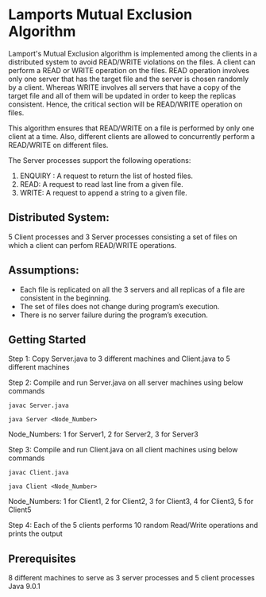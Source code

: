 # Lamports Mutual Exclusion Algorithm
Lamport's Mutual Exclusion algorithm is implemented among the clients in a distributed system to avoid READ/WRITE violations on the files. A client can perform a READ or WRITE operation on the files. READ operation involves only one server that has the target file and the server is chosen randomly by a client. Whereas WRITE involves all servers that have a copy of the target file and all of them will be updated in order to keep the replicas consistent. Hence, the critical section will be READ/WRITE operation on files.

This algorithm ensures that READ/WRITE on a file is performed by only one client at a time. Also, different clients are allowed to concurrently perform a READ/WRITE on different files. 

The Server processes support the following operations:
1. ENQUIRY : A request to return the list of hosted files.
2. READ: A request to read last line from a given file.
3. WRITE: A request to append a string to a given file.

## Distributed System: <br />
5 Client processes and 3 Server processes consisting a set of files on which a client can perfom READ/WRITE operations.

## Assumptions: <br />
- Each file is replicated on all the 3 servers and all replicas of a file are consistent in the beginning.
- The set of files does not change during program’s execution. 
- There is no server failure during the program’s execution.

## Getting Started
Step 1: Copy Server.java to 3 different machines and Client.java to 5 different machines <br />

Step 2: Compile and run Server.java on all server machines using below commands <br />

   ```
   javac Server.java 	
   ```
   ```
   java Server <Node_Number>	
   ```
   Node_Numbers: 1 for Server1, 2 for Server2, 3 for Server3 <br />
   
Step 3: Compile and run Client.java on all client machines using below commands <br />
   ```
   javac Client.java 	
   ```
   ```
   java Client <Node_Number>	
   ```
   Node_Numbers: 1 for Client1, 2 for Client2, 3 for Client3, 4 for Client3, 5 for Client5 <br />
   
Step 4: Each of the 5 clients performs 10 random Read/Write operations and prints the output <br />

## Prerequisites
8 different machines to serve as 3 server processes and 5 client processes <br />
Java 9.0.1
